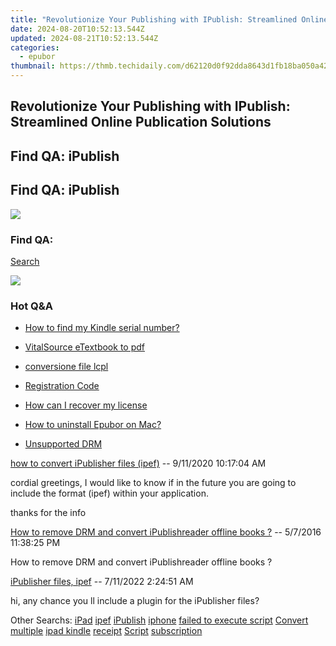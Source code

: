 ```yaml
---
title: "Revolutionize Your Publishing with IPublish: Streamlined Online Publication Solutions"
date: 2024-08-20T10:52:13.544Z
updated: 2024-08-21T10:52:13.544Z
categories:
  - epubor
thumbnail: https://thmb.techidaily.com/d62120d0f92dda8643d1fb18ba050a4238aed422d93382b937c3fa171ed251d1.jpg
---
```


## Revolutionize Your Publishing with IPublish: Streamlined Online Publication Solutions

## Find QA: iPublish



## Find QA: iPublish

<!-- affiliate ads begin -->
<a href="https://secure.2checkout.com/order/checkout.php?PRODS=4621764&QTY=1&AFFILIATE=108875&CART=1"><img src="https://www.x-mirage.com/x-mirage/img/page-home.jpg" border="0"></a>
<!-- affiliate ads end -->
### Find QA:

[Search](http://www.epubor.com/Search.aspx?SystemID=46 "Find QA") 

<!-- affiliate ads begin -->
<a href="https://estore.winxdvd.com/order/checkout.php?PRODS=4081991&QTY=1&AFFILIATE=108875&CART=1"><img src="https://www.winxdvd.com/affiliate/new-banner/wt-500x500.jpg" border="0"></a>
<!-- affiliate ads end -->
### Hot Q&A

* [How to find my Kindle serial number?](https://tools.techidaily.com/epubor/products/)
* [VitalSource eTextbook to pdf](https://tools.techidaily.com/epubor/products/)
* [conversione file lcpl](https://tools.techidaily.com/epubor/products/)
* [Registration Code](https://tools.techidaily.com/epubor/products/)

* [How can I recover my license](https://tools.techidaily.com/epubor/products/)
* [How to uninstall Epubor on Mac?](https://tools.techidaily.com/epubor/products/)
* [Unsupported DRM](https://tools.techidaily.com/epubor/products/)

[how to convert iPublisher files (ipef)](http://www.epubor.com/how-to-convert-ipublisher-files-ipef.html) \-- 9/11/2020 10:17:04 AM 

cordial greetings, I would like to know if in the future you are going to include the format (ipef) within your application.

 thanks for the info

[How to remove DRM and convert iPublishreader offline books ?](https://tools.techidaily.com/epubor/products/) \-- 5/7/2016 11:38:25 PM 

How to remove DRM and convert iPublishreader offline books ?

[iPublisher files, ipef](https://tools.techidaily.com/epubor/products/) \-- 7/11/2022 2:24:51 AM 

hi, any chance you ll include a plugin for the iPublisher files?

 Other Searchs: [iPad](https://tools.techidaily.com/epubor/products/) [ipef](https://tools.techidaily.com/epubor/products/) [iPublish](https://tools.techidaily.com/epubor/products/) [iphone](https://tools.techidaily.com/epubor/products/) [failed to execute script](https://tools.techidaily.com/epubor/products/) [Convert multiple](https://tools.techidaily.com/epubor/products/) [ipad kindle](https://tools.techidaily.com/epubor/products/) [receipt](https://tools.techidaily.com/epubor/products/) [Script](https://tools.techidaily.com/epubor/products/) [subscription](https://tools.techidaily.com/epubor/products/)

<ins class="adsbygoogle"
     style="display:block"
     data-ad-format="autorelaxed"
     data-ad-client="ca-pub-7571918770474297"
     data-ad-slot="1223367746"></ins>



<ins class="adsbygoogle"
     style="display:block"
     data-ad-client="ca-pub-7571918770474297"
     data-ad-slot="8358498916"
     data-ad-format="auto"
     data-full-width-responsive="true"></ins>


